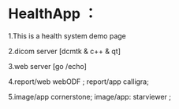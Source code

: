 # HealthApp  ：

1.This is a health system demo page

2.dicom server [dcmtk & c++ & qt]

3.web server [go /echo] 

4.report/web webODF ; report/app calligra; 

5.image/app cornerstone; image/app: starviewer  ;